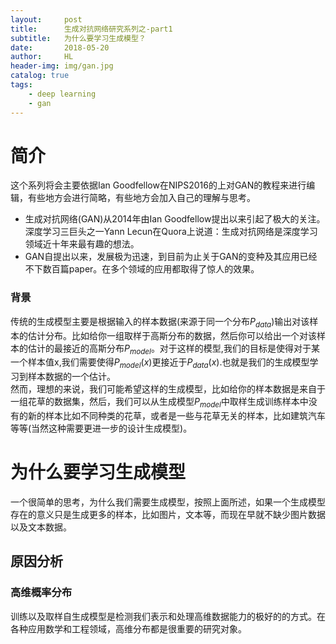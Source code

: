 ```yaml
---
layout:     post
title:      生成对抗网络研究系列之-part1
subtitle:   为什么要学习生成模型？
date:       2018-05-20
author:     HL
header-img: img/gan.jpg
catalog: true
tags:
    - deep learning
    - gan
---
```

# 简介
这个系列将会主要依据Ian Goodfellow在NIPS2016的上对GAN的教程来进行编辑，有些地方会进行简略，有些地方会加入自己的理解与思考。
* 生成对抗网络(GAN)从2014年由Ian Goodfellow提出以来引起了极大的关注。深度学习三巨头之一Yann Lecun在Quora上说道：生成对抗网络是深度学习领域近十年来最有趣的想法。
* GAN自提出以来，发展极为迅速，到目前为止关于GAN的变种及其应用已经不下数百篇paper。在多个领域的应用都取得了惊人的效果。

### 背景
传统的生成模型主要是根据输入的样本数据(来源于同一个分布$P_{data}$)输出对该样本的估计分布。比如给你一组取样于高斯分布的数据，然后你可以给出一个对该样本的估计的最接近的高斯分布$P_{model}$。对于这样的模型,我们的目标是使得对于某一个样本值x,我们需要使得$P_{model}(x)$更接近于$P_{data}(x)$.也就是我们的生成模型学习到样本数据的一个估计。  
然而，理想的来说，我们可能希望这样的生成模型，比如给你的样本数据是来自于一组花草的数据集，然后，我们可以从生成模型$P_{model}$中取样生成训练样本中没有的新的样本比如不同种类的花草，或者是一些与花草无关的样本，比如建筑汽车等等(当然这种需要更进一步的设计生成模型)。

# 为什么要学习生成模型
一个很简单的思考，为什么我们需要生成模型，按照上面所述，如果一个生成模型存在的意义只是生成更多的样本，比如图片，文本等，而现在早就不缺少图片数据以及文本数据。
## 原因分析
### 高维概率分布
训练以及取样自生成模型是检测我们表示和处理高维数据能力的极好的的方式。在各种应用数学和工程领域，高维分布都是很重要的研究对象。

